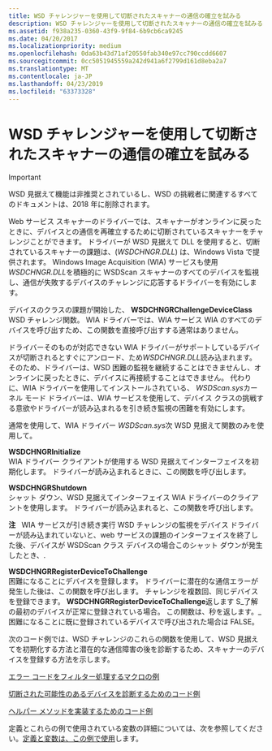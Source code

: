 ```yaml
---
title: WSD チャレンジャーを使用して切断されたスキャナーの通信の確立を試みる
description: WSD チャレンジャーを使用して切断されたスキャナーの通信の確立を試みる
ms.assetid: f938a235-0360-43f9-9f84-6b9cb6ca9245
ms.date: 04/20/2017
ms.localizationpriority: medium
ms.openlocfilehash: 0da63b43d71af20550fab340e97cc790ccdd6607
ms.sourcegitcommit: 0cc5051945559a242d941a6f2799d161d8eba2a7
ms.translationtype: MT
ms.contentlocale: ja-JP
ms.lasthandoff: 04/23/2019
ms.locfileid: "63373328"
---
```

# <a name="challenging-a-disconnected-scanner-with-the-wsd-challenger"></a>WSD チャレンジャーを使用して切断されたスキャナーの通信の確立を試みる

> [!IMPORTANT] 
> WSD 見据えて機能は非推奨とされているし、WSD の挑戦者に関連するすべてのドキュメントは、2018 年に削除されます。

Web サービス スキャナーのドライバーでは、スキャナーがオンラインに戻ったときに、デバイスとの通信を再確立するために切断されているスキャナーをチャレンジことができます。 ドライバーが WSD 見据えて DLL を使用すると、切断されているスキャナーの課題は、(*WSDCHNGR.DLL*) は、Windows Vista で提供されます。 Windows Image Acquisition (WIA) サービスも使用*WSDCHNGR.DLL*を積極的に WSDScan スキャナーのすべてのデバイスを監視し、通信が失敗するデバイスのチャレンジに応答するドライバーを有効にします。

デバイスのクラスの課題が開始した、 **WSDCHNGRChallengeDeviceClass** WSD チャレンジ関数。 WIA ドライバーでは、WIA サービス WIA のすべてのデバイスを呼び出すため、この関数を直接呼び出すする通常はありません。

ドライバーそのものが対応できない WIA ドライバーがサポートしているデバイスが切断されるとすぐにアンロード、ため*WSDCHNGR.DLL*読み込まれます。 そのため、ドライバーは、WSD 困難の監視を継続することはできませんし、オンラインに戻ったときに、デバイスに再接続することはできません。 代わりに、WIA ドライバーを使用してインストールされている、 *WSDScan.sys*カーネル モード ドライバーは、WIA サービスを使用して、デバイス クラスの挑戦する意欲やドライバーが読み込まれるを引き続き監視の困難を有効にします。

通常を使用して、WIA ドライバー *WSDScan.sys*次 WSD 見据えて関数のみを使用して。

<a href="" id="wsdchngrinitialize"></a>**WSDCHNGRInitialize**  
WIA ドライバー クライアントが使用する WSD 見据えてインターフェイスを初期化します。 ドライバーが読み込まれるときに、この関数を呼び出します。

<a href="" id="wsdchngrshutdown"></a>**WSDCHNGRShutdown**  
シャット ダウン、WSD 見据えてインターフェイス WIA ドライバーのクライアントを使用します。 ドライバーが読み込まれると、この関数を呼び出します。

**注**   WIA サービスが引き続き実行 WSD チャレンジの監視をデバイス ドライバーが読み込まれていないと、web サービスの課題のインターフェイスを終了した後、デバイスが WSDScan クラス デバイスの場合このシャット ダウンが発生したとき、.

 

<a href="" id="wsdchngrregisterdevicetochallenge"></a>**WSDCHNGRRegisterDeviceToChallenge**  
困難になることにデバイスを登録します。 ドライバーに潜在的な通信エラーが発生した後は、この関数を呼び出します。 チャレンジを複数回、同じデバイスを登録できます。 **WSDCHNGRRegisterDeviceToChallenge**返します S\_了解の最初のデバイスが正常に登録されている場合。 この関数は、秒を返します。\_困難になることに既に登録されているデバイスで呼び出された場合は FALSE。

次のコード例では、WSD チャレンジのこれらの関数を使用して、WSD 見据えてを初期化する方法と潜在的な通信障害の後を診断するため、スキャナーのデバイスを登録する方法を示します。

[エラー コードをフィルター処理するマクロの例](macro-example-to-filter-error-codes.md)

[切断された可能性のあるデバイスを診断するためのコード例](code-example-for-challenging-a-potentially-disconnected-device.md)

[ヘルパー メソッドを実装するためのコード例](code-example-for-implementing-helper-methods.md)

定義とこれらの例で使用されている変数の詳細については、次を参照してください。[定義と変数は、この例で使用](definitions-and-variables-used-in-the-examples.md)します。

 

 




